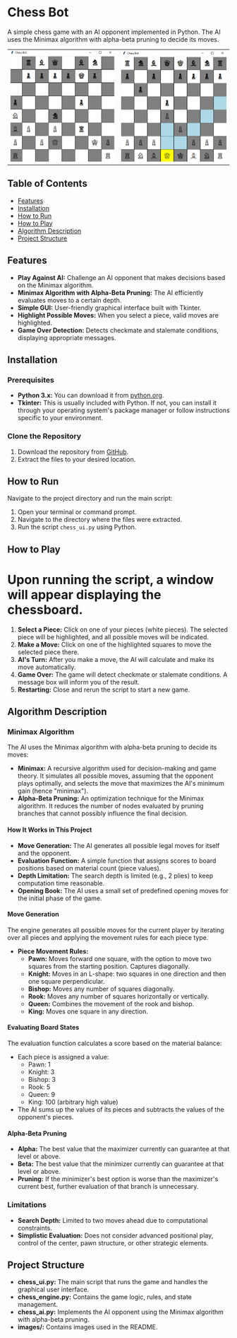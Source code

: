 # Chess Bot

A simple chess game with an AI opponent implemented in Python. The AI uses the Minimax algorithm with alpha-beta pruning to decide its moves.

<table>
  <tr>
    <td><img src="pic1.png" alt="Game Start" width="100%"></td>
    <td><img src="pic2.png" alt="In-Game Action" width="100%"></td>
  </tr>
</table>


## Table of Contents

- [Features](#features)
- [Installation](#installation)
- [How to Run](#how-to-run)
- [How to Play](#how-to-play)
- [Algorithm Description](#algorithm-description)
- [Project Structure](#project-structure)

## Features

- **Play Against AI:** Challenge an AI opponent that makes decisions based on the Minimax algorithm.
- **Minimax Algorithm with Alpha-Beta Pruning:** The AI efficiently evaluates moves to a certain depth.
- **Simple GUI:** User-friendly graphical interface built with Tkinter.
- **Highlight Possible Moves:** When you select a piece, valid moves are highlighted.
- **Game Over Detection:** Detects checkmate and stalemate conditions, displaying appropriate messages.

## Installation

### Prerequisites

- **Python 3.x:** You can download it from [python.org](https://www.python.org).
- **Tkinter:** This is usually included with Python. If not, you can install it through your operating system's package manager or follow instructions specific to your environment.

### Clone the Repository

1. Download the repository from [GitHub](https://github.com/yourusername/chess-bot).
2. Extract the files to your desired location.

## How to Run

Navigate to the project directory and run the main script:

1. Open your terminal or command prompt.
2. Navigate to the directory where the files were extracted.
3. Run the script `chess_ui.py` using Python.
   
## How to Play
# Upon running the script, a window will appear displaying the chessboard.
1. **Select a Piece:** Click on one of your pieces (white pieces). The selected piece will be highlighted, and all possible moves will be indicated.
2. **Make a Move:** Click on one of the highlighted squares to move the selected piece there.
3. **AI's Turn:** After you make a move, the AI will calculate and make its move automatically.
4. **Game Over:** The game will detect checkmate or stalemate conditions. A message box will inform you of the result.
5. **Restarting:** Close and rerun the script to start a new game.

## Algorithm Description

### Minimax Algorithm

The AI uses the Minimax algorithm with alpha-beta pruning to decide its moves:

- **Minimax:** A recursive algorithm used for decision-making and game theory. It simulates all possible moves, assuming that the opponent plays optimally, and selects the move that maximizes the AI's minimum gain (hence "minimax").
- **Alpha-Beta Pruning:** An optimization technique for the Minimax algorithm. It reduces the number of nodes evaluated by pruning branches that cannot possibly influence the final decision.

#### How It Works in This Project

- **Move Generation:** The AI generates all possible legal moves for itself and the opponent.
- **Evaluation Function:** A simple function that assigns scores to board positions based on material count (piece values).
- **Depth Limitation:** The search depth is limited (e.g., 2 plies) to keep computation time reasonable.
- **Opening Book:** The AI uses a small set of predefined opening moves for the initial phase of the game.

#### Move Generation

The engine generates all possible moves for the current player by iterating over all pieces and applying the movement rules for each piece type.

- **Piece Movement Rules:**
  - **Pawn:** Moves forward one square, with the option to move two squares from the starting position. Captures diagonally.
  - **Knight:** Moves in an L-shape: two squares in one direction and then one square perpendicular.
  - **Bishop:** Moves any number of squares diagonally.
  - **Rook:** Moves any number of squares horizontally or vertically.
  - **Queen:** Combines the movement of the rook and bishop.
  - **King:** Moves one square in any direction.

#### Evaluating Board States

The evaluation function calculates a score based on the material balance:

- Each piece is assigned a value:
  - Pawn: 1
  - Knight: 3
  - Bishop: 3
  - Rook: 5
  - Queen: 9
  - King: 100 (arbitrary high value)
- The AI sums up the values of its pieces and subtracts the values of the opponent's pieces.

#### Alpha-Beta Pruning

- **Alpha:** The best value that the maximizer currently can guarantee at that level or above.
- **Beta:** The best value that the minimizer currently can guarantee at that level or above.
- **Pruning:** If the minimizer's best option is worse than the maximizer's current best, further evaluation of that branch is unnecessary.

### Limitations

- **Search Depth:** Limited to two moves ahead due to computational constraints.
- **Simplistic Evaluation:** Does not consider advanced positional play, control of the center, pawn structure, or other strategic elements.

## Project Structure

- **chess_ui.py:** The main script that runs the game and handles the graphical user interface.
- **chess_engine.py:** Contains the game logic, rules, and state management.
- **chess_ai.py:** Implements the AI opponent using the Minimax algorithm with alpha-beta pruning.
- **images/:** Contains images used in the README.
